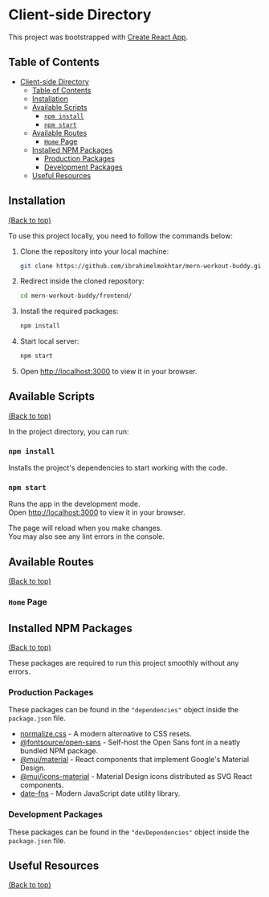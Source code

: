 # Client-side Directory

This project was bootstrapped with [Create React App](https://github.com/facebook/create-react-app).

## Table of Contents

- [Client-side Directory](#client-side-directory)
  - [Table of Contents](#table-of-contents)
  - [Installation](#installation)
  - [Available Scripts](#available-scripts)
    - [`npm install`](#npm-install)
    - [`npm start`](#npm-start)
  - [Available Routes](#available-routes)
    - [`Home` Page](#home-page)
  - [Installed NPM Packages](#installed-npm-packages)
    - [Production Packages](#production-packages)
    - [Development Packages](#development-packages)
  - [Useful Resources](#useful-resources)

## Installation

[(Back to top)](#table-of-contents)

To use this project locally, you need to follow the commands below:

1. Clone the repository into your local machine:

   ```bash
   git clone https://github.com/ibrahimelmokhtar/mern-workout-buddy.git
   ```

2. Redirect inside the cloned repository:

   ```bash
   cd mern-workout-buddy/frontend/
   ```

3. Install the required packages:

   ```bash
   npm install
   ```

4. Start local server:

   ```bash
   npm start
   ```

5. Open [http://localhost:3000](http://localhost:3000) to view it in your browser.

## Available Scripts

[(Back to top)](#table-of-contents)

In the project directory, you can run:

### `npm install`

Installs the project's dependencies to start working with the code.

### `npm start`

Runs the app in the development mode.\
Open [http://localhost:3000](http://localhost:3000) to view it in your browser.

The page will reload when you make changes.\
You may also see any lint errors in the console.

## Available Routes

[(Back to top)](#table-of-contents)

### `Home` Page

## Installed NPM Packages

[(Back to top)](#table-of-contents)

These packages are required to run this project smoothly without any errors.

### Production Packages

These packages can be found in the `"dependencies"` object inside the `package.json` file.

- [normalize.css](https://www.npmjs.com/package/normalize.css) - A modern alternative to CSS resets.
- [@fontsource/open-sans](https://www.npmjs.com/package/@fontsource/open-sans) - Self-host the Open Sans font in a neatly bundled NPM package.
- [@mui/material](https://www.npmjs.com/package/@mui/material) - React components that implement Google's Material Design.
- [@mui/icons-material](https://www.npmjs.com/package/@mui/icons-material) - Material Design icons distributed as SVG React components.
- [date-fns](https://www.npmjs.com/package/date-fns) - Modern JavaScript date utility library.

### Development Packages

These packages can be found in the `"devDependencies"` object inside the `package.json` file.

## Useful Resources

[(Back to top)](#table-of-contents)
